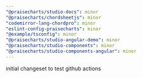 ```yaml
---
"@praisecharts/studio-docs": minor
"@praisecharts/chordsheetjs": minor
"codemirror-lang-chordpro": minor
"eslint-config-praisecharts": minor
"@example/tsconfig": minor
"@praisecharts/studio-angular-demo": minor
"@praisecharts/studio-components": minor
"@praisecharts/studio-components-angular": minor
---
```


initial changeset to test github actions
